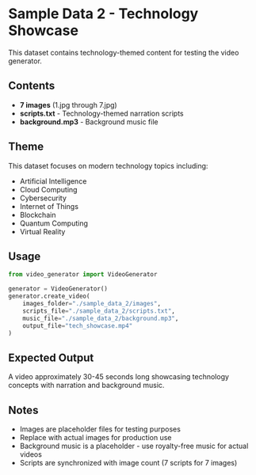 # Sample Data 2 - Technology Showcase

This dataset contains technology-themed content for testing the video generator.

## Contents

- **7 images** (1.jpg through 7.jpg)
- **scripts.txt** - Technology-themed narration scripts
- **background.mp3** - Background music file

## Theme

This dataset focuses on modern technology topics including:
- Artificial Intelligence
- Cloud Computing
- Cybersecurity
- Internet of Things
- Blockchain
- Quantum Computing
- Virtual Reality

## Usage

```python
from video_generator import VideoGenerator

generator = VideoGenerator()
generator.create_video(
    images_folder="./sample_data_2/images",
    scripts_file="./sample_data_2/scripts.txt",
    music_file="./sample_data_2/background.mp3",
    output_file="tech_showcase.mp4"
)
```

## Expected Output

A video approximately 30-45 seconds long showcasing technology concepts with narration and background music.

## Notes

- Images are placeholder files for testing purposes
- Replace with actual images for production use
- Background music is a placeholder - use royalty-free music for actual videos
- Scripts are synchronized with image count (7 scripts for 7 images)
